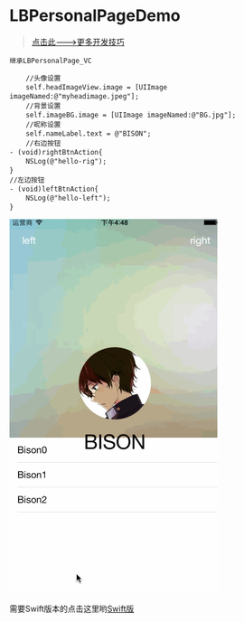 # LBPersonalPageDemo

> [点击此--->更多开发技巧](http://allluckly.cn/) <br>

`继承LBPersonalPage_VC`
```
    //头像设置
    self.headImageView.image = [UIImage imageNamed:@"myheadimage.jpeg"];
    //背景设置
    self.imageBG.image = [UIImage imageNamed:@"BG.jpg"];
    //昵称设置
    self.nameLabel.text = @"BISON";
    //右边按钮
- (void)rightBtnAction{
    NSLog(@"hello-rig");
}
//左边按钮
- (void)leftBtnAction{
    NSLog(@"hello-left");
}
```


![(LBPersonalPageDemo)](https://github.com/AllLuckly/LBPersonalPageDemo/blob/master/123.gif?raw=true)

需要Swift版本的点击这里哟[Swift版](https://github.com/AllLuckly/LBSwift_PersonalPageDemo)
